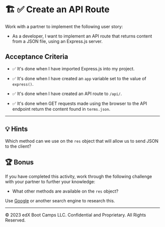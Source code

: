# 🏗️ ✅ Create an API Route

Work with a partner to implement the following user story:

* As a developer, I want to implement an API route that returns content from a JSON file, using an Express.js server.

## Acceptance Criteria

* ✅ It's done when I have imported Express.js into my project.

* ✅ It's done when I have created an `app` variable set to the value of `express()`.

* ✅ It's done when I have created an API route to `/api/`.

* ✅ It's done when GET requests made using the browser to the API endpoint return the content found in `terms.json`.

---

## 💡 Hints

Which method can we use on the `res` object that will allow us to send JSON to the client?

## 🏆 Bonus

If you have completed this activity, work through the following challenge with your partner to further your knowledge:

* What other methods are available on the `res` object?

Use [Google](https://www.google.com) or another search engine to research this.

---
© 2023 edX Boot Camps LLC. Confidential and Proprietary. All Rights Reserved.
